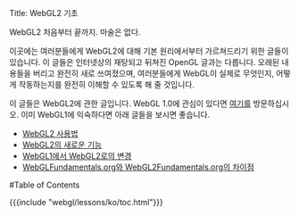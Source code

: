 Title: WebGL2 기초

WebGL2 처음부터 끝까지. 마술은 없다.

이곳에는 여러분들에게 WebGL2에 대해 기본 원리에서부터 가르쳐드리기 위한 글들이 있습니다.
이 글들은 인터넷상의 재탕되고 뒤쳐진 OpenGL 글과는 다릅니다.
오래된 내용들을 버리고 완전히 새로 쓰여졌으며, 여러분들에게 WebGL이 실제로 무엇인지, 어떻게 작동하는지를 완전히 이해할 수 있도록 해 줄 것입니다.

이 글들은 WebGL2에 관한 글입니다.
WebGL 1.0에 관심이 있다면 [여기를](https://webglfundamentals.org) 방문하십시오. 이미 WebGL1에 익숙하다면 아래 글들을 보시면 좋습니다.

<ul>
<li><a href="/webgl/lessons/ko/webgl-getting-webgl2.html">WebGL2 사용법</a></li>
<li><a href="/webgl/lessons/ko/webgl2-whats-new.html">WebGL2의 새로운 기능</a></li>
<li><a href="/webgl/lessons/ko/webgl1-to-webgl2.html">WebGL1에서 WebGL2로의 변경</a></li>
<li><a href="/webgl/lessons/ko/webgl1-to-webgl2-fundamentals.html">WebGLFundamentals.org와 WebGL2Fundamentals.org의 차이점</a></li>
</ul>

#Table of Contents

{{{include "webgl/lessons/ko/toc.html"}}}


<!--

{{{table_of_contents}}}

-->
